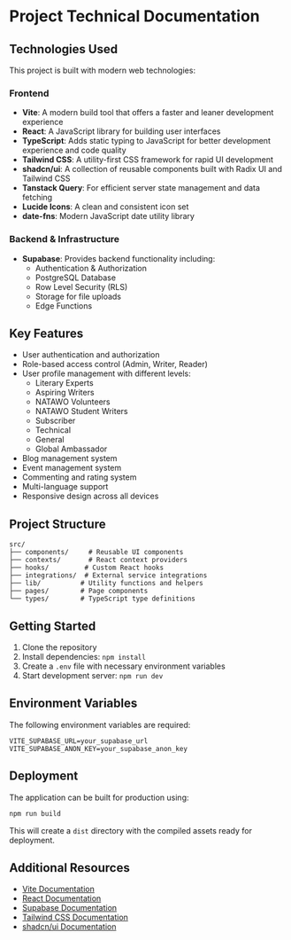 
# Project Technical Documentation

## Technologies Used

This project is built with modern web technologies:

### Frontend
- **Vite**: A modern build tool that offers a faster and leaner development experience
- **React**: A JavaScript library for building user interfaces
- **TypeScript**: Adds static typing to JavaScript for better development experience and code quality
- **Tailwind CSS**: A utility-first CSS framework for rapid UI development
- **shadcn/ui**: A collection of reusable components built with Radix UI and Tailwind CSS
- **Tanstack Query**: For efficient server state management and data fetching
- **Lucide Icons**: A clean and consistent icon set
- **date-fns**: Modern JavaScript date utility library

### Backend & Infrastructure
- **Supabase**: Provides backend functionality including:
  - Authentication & Authorization
  - PostgreSQL Database
  - Row Level Security (RLS)
  - Storage for file uploads
  - Edge Functions

## Key Features

- User authentication and authorization
- Role-based access control (Admin, Writer, Reader)
- User profile management with different levels:
  - Literary Experts
  - Aspiring Writers
  - NATAWO Volunteers
  - NATAWO Student Writers
  - Subscriber
  - Technical
  - General
  - Global Ambassador
- Blog management system
- Event management system
- Commenting and rating system
- Multi-language support
- Responsive design across all devices

## Project Structure

```
src/
├── components/     # Reusable UI components
├── contexts/       # React context providers
├── hooks/         # Custom React hooks
├── integrations/  # External service integrations
├── lib/          # Utility functions and helpers
├── pages/        # Page components
└── types/        # TypeScript type definitions
```

## Getting Started

1. Clone the repository
2. Install dependencies: `npm install`
3. Create a `.env` file with necessary environment variables
4. Start development server: `npm run dev`

## Environment Variables

The following environment variables are required:

```
VITE_SUPABASE_URL=your_supabase_url
VITE_SUPABASE_ANON_KEY=your_supabase_anon_key
```

## Deployment

The application can be built for production using:

```bash
npm run build
```

This will create a `dist` directory with the compiled assets ready for deployment.

## Additional Resources

- [Vite Documentation](https://vitejs.dev/)
- [React Documentation](https://react.dev/)
- [Supabase Documentation](https://supabase.com/docs)
- [Tailwind CSS Documentation](https://tailwindcss.com/docs)
- [shadcn/ui Documentation](https://ui.shadcn.com/)

